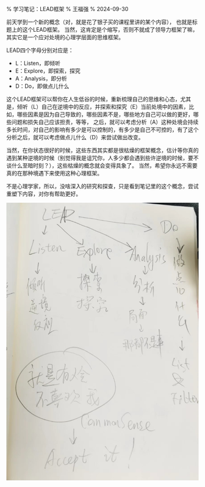 % 学习笔记：LEAD框架
% 王福强
% 2024-09-30

前天学到一个新的概念（对，就是花了银子买的课程里讲的某个内容）， 也就是标题上的这个LEAD框架。 当然，这肯定是个缩写，否则不就成了领导力框架了嘛， 其实它是一个应对处境的心理学层面的思维框架。

LEAD四个字母分别对应是：

- L：Listen，即倾听
- E：Explore，即探索，探究
- A：Analysis，即分析
- D：Do，即做点儿什么

这个LEAD框架可以帮你在人生低谷的时候，重新梳理自己的思维和心态，尤其是，倾听（L）自己在逆境中的反应，并探索和探究（E）当前处境中的因素，比如，哪些因素是因为自己导致的，哪些因素不是，哪些地方自己可以做的更好，哪些问题和损失自己应该担责，等等， 之后，就可以考虑分析（A）这种处境会持续多长时间，对自己的影响有多少是可以控制的，有多少是自己不可控的，有了这个分析之后，就可以考虑做点儿什么（D）来尝试做出改变。

当然，在你状态很好的时候，这些东西其实都是很枯燥的框架概念，估计等你真的遇到某种逆境的时候（别觉得我是诅咒你，人多少都会遇到些许逆境的时候，要不谈什么至暗时刻？），这些枯燥的概念就会变得具象了。 当然，希望你永远不需要真的在那种境遇下来使用这种心理框架。

不是心理学家，所以，没啥深入的研究和探查，只是看到笔记里的这个概念，尝试重塑下内容，对你有帮助更好。

![](./images/33671727689918_.pic.jpg)




